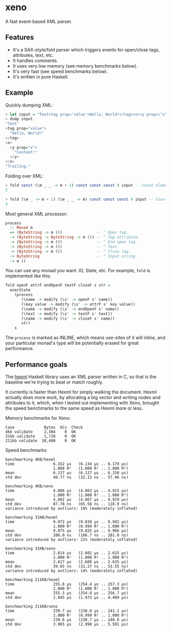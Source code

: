 # xeno

A fast event-based XML parser.

## Features

* It's a SAX-style/fold parser which triggers events for open/close
  tags, attributes, text, etc.
* It handles comments.
* It uses very low memory (see memory benchmarks below).
* It's very fast (see speed benchmarks below).
* It's written in pure Haskell.

## Example

Quickly dumping XML:

``` haskell
> let input = "Text<tag prop='value'>Hello, World!</tag><x><y prop=\"x\">Content!</y></x>Trailing."
> dump input
"Text"
<tag prop="value">
  "Hello, World!"
</tag>
<x>
  <y prop="x">
    "Content!"
  </y>
</x>
"Trailing."
```

Folding over XML:

``` haskell
> fold const (\m _ _ -> m + 1) const const const 0 input -- Count elements.
2
```

``` haskell
> fold (\m _ -> m + 1) (\m _ _ -> m) const const const 0 input -- Count attributes.
3
```

Most general XML processor:

``` haskell
process
  :: Monad m
  => (ByteString -> m ())               -- ^ Open tag.
  -> (ByteString -> ByteString -> m ()) -- ^ Tag attribute.
  -> (ByteString -> m ())               -- ^ End open tag.
  -> (ByteString -> m ())               -- ^ Text.
  -> (ByteString -> m ())               -- ^ Close tag.
  -> ByteString                         -- ^ Input string.
  -> m ()
```

You can use any monad you want. IO, State, etc. For example, `fold` is
implemented like this:

``` haskell
fold openF attrF endOpenF textF closeF s str =
  execState
    (process
       (\name -> modify (\s' -> openF s' name))
       (\key value -> modify (\s' -> attrF s' key value))
       (\name -> modify (\s' -> endOpenF s' name))
       (\text -> modify (\s' -> textF s' text))
       (\name -> modify (\s' -> closeF s' name))
       str)
    s
```

The `process` is marked as INLINE, which means use-sites of it will
inline, and your particular monad's type will be potentially erased
for great performance.

## Performance goals

The [hexml](https://github.com/ndmitchell/hexml) Haskell library uses
an XML parser written in C, so that is the baseline we're trying to
beat or match roughly.

It currently is faster than Hexml for simply walking the
document. Hexml actually does more work, by allocating a big vector
and writing nodes and attributes to it, which, when I tested out
implementing with Xeno, brought the speed benchmarks to the same speed
as Hexml more or less.

Memory benchmarks for Xeno:

    Case             Bytes  GCs  Check
    4kb validate     2,304    0  OK
    31kb validate    1,728    0  OK
    211kb validate  38,400    0  OK

Speed benchmarks:

    benchmarking 4KB/hexml
    time                 6.152 μs   (6.134 μs .. 6.170 μs)
                         1.000 R²   (1.000 R² .. 1.000 R²)
    mean                 6.137 μs   (6.127 μs .. 6.150 μs)
    std dev              40.77 ns   (32.13 ns .. 57.46 ns)

    benchmarking 4KB/xeno
    time                 4.886 μs   (4.863 μs .. 4.915 μs)
                         1.000 R²   (1.000 R² .. 1.000 R²)
    mean                 4.892 μs   (4.867 μs .. 4.919 μs)
    std dev              87.78 ns   (65.58 ns .. 118.9 ns)
    variance introduced by outliers: 18% (moderately inflated)

    benchmarking 31KB/hexml
    time                 9.872 μs   (9.810 μs .. 9.942 μs)
                         1.000 R²   (0.999 R² .. 1.000 R²)
    mean                 9.875 μs   (9.825 μs .. 9.966 μs)
    std dev              206.0 ns   (166.7 ns .. 281.0 ns)
    variance introduced by outliers: 21% (moderately inflated)

    benchmarking 31KB/xeno
    time                 2.614 μs   (2.602 μs .. 2.625 μs)
                         1.000 R²   (1.000 R² .. 1.000 R²)
    mean                 2.617 μs   (2.608 μs .. 2.635 μs)
    std dev              39.65 ns   (31.27 ns .. 53.55 ns)
    variance introduced by outliers: 14% (moderately inflated)

    benchmarking 211KB/hexml
    time                 255.8 μs   (254.4 μs .. 257.3 μs)
                         1.000 R²   (1.000 R² .. 1.000 R²)
    mean                 255.5 μs   (254.9 μs .. 256.7 μs)
    std dev              2.845 μs   (1.973 μs .. 4.409 μs)

    benchmarking 211KB/xeno
    time                 239.7 μs   (238.0 μs .. 241.1 μs)
                         1.000 R²   (0.999 R² .. 1.000 R²)
    mean                 239.6 μs   (238.7 μs .. 240.8 μs)
    std dev              3.965 μs   (2.998 μs .. 5.581 μs)
